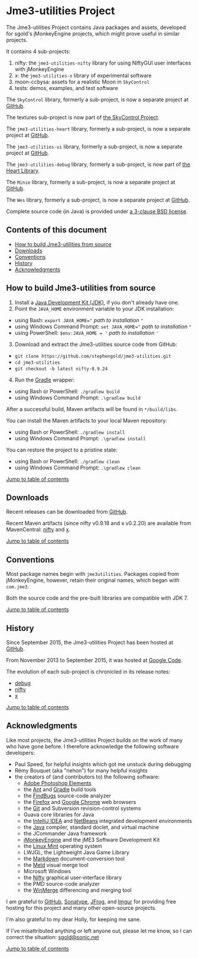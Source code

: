 # Jme3-utilities Project

The Jme3-utilities Project contains Java packages and assets, developed for
sgold's jMonkeyEngine projects, which might prove useful in similar projects.

It contains 4 sub-projects:

 1. nifty: the `jme3-utilities-nifty` library for using NiftyGUI user
    interfaces with jMonkeyEngine
 2. x: the `jme3-utilities-x` library of experimental software
 3. moon-ccbysa: assets for a realistic Moon in `SkyControl`
 4. tests: demos, examples, and test software

The `SkyControl` library, formerly a sub-project, is now a separate project
at [GitHub][skycontrol].

The textures sub-project is now part of
[the SkyControl Project][skycontrol].

The `jme3-utilities-heart` library, formerly a sub-project, is now a separate project
at [GitHub][heart].

The `jme3-utilities-ui` library, formerly a sub-project, is now a separate project
at [GitHub][acorus].

The `jme3-utilities-debug` library, formerly a sub-project, is now part of
[the Heart Library][heart].

The `Minie` library, formerly a sub-project, is now a separate project
at [GitHub][minie].

The `Wes` library, formerly a sub-project, is now a separate project
at [GitHub][wes].

Complete source code (in Java) is provided under
[a 3-clause BSD license][license].


<a name="toc"></a>

## Contents of this document

+ [How to build Jme3-utilities from source](#build)
+ [Downloads](#downloads)
+ [Conventions](#conventions)
+ [History](#history)
+ [Acknowledgments](#acks)


<a name="build"></a>

## How to build Jme3-utilities from source

1. Install a [Java Development Kit (JDK)][openJDK],
   if you don't already have one.
2. Point the `JAVA_HOME` environment variable to your JDK installation:
  + using Bash:  `export JAVA_HOME="` *path to installation* `"`
  + using Windows Command Prompt:  `set JAVA_HOME="` *path to installation* `"`
  + using PowerShell: `$env:JAVA_HOME = '` *path to installation* `'`
3. Download and extract the Jme3-utilities source code from GitHub:
  + `git clone https://github.com/stephengold/jme3-utilities.git`
  + `cd jme3-utilities`
  + `git checkout -b latest nifty-0.9.24`
4. Run the [Gradle] wrapper:
  + using Bash or PowerShell: `./gradlew build`
  + using Windows Command Prompt: `.\gradlew build`

After a successful build,
Maven artifacts will be found in `*/build/libs`.

You can install the Maven artifacts to your local Maven repository:
 + using Bash or PowerShell:  `./gradlew install`
 + using Windows Command Prompt:  `.\gradlew install`

You can restore the project to a pristine state:
 + using Bash or PowerShell: `./gradlew clean`
 + using Windows Command Prompt: `.\gradlew clean`

[Jump to table of contents](#toc)


<a name="downloads"></a>

## Downloads

Recent releases can be downloaded from
[GitHub](https://github.com/stephengold/jme3-utilities/releases).

Recent Maven artifacts (since nifty v0.9.18 and x v0.2.20)
are available from MavenCentral:
[nifty](https://repo1.maven.org/maven2/com/github/stephengold/jme3-utilities-nifty)
and [x](https://repo1.maven.org/maven2/com/github/stephengold/jme3-utilities-x/).

[Jump to table of contents](#toc)


<a name="conventions"></a>

## Conventions

Most package names begin with `jme3utilities`.  Packages copied from
jMonkeyEngine, however, retain their original names, which began with `com.jme3`.

Both the source code and the pre-built libraries are compatible with JDK 7.

[Jump to table of contents](#toc)


<a name="history"></a>

## History

Since September 2015, the Jme3-utilities Project has been hosted at
[GitHub](https://github.com/stephengold/jme3-utilities).

From November 2013 to September 2015, it was hosted at
[Google Code](https://code.google.com/archive/).

The evolution of each sub-project is chronicled in its release notes:

 + [debug](https://github.com/stephengold/jme3-utilities/blob/master/debug/release-notes.md)
 + [nifty](https://github.com/stephengold/jme3-utilities/blob/master/nifty/release-notes.md)
 + [x](https://github.com/stephengold/jme3-utilities/blob/master/x/release-notes.md)

[Jump to table of contents](#toc)


<a name="acks"></a>

## Acknowledgments

Like most projects, the Jme3-utilities Project builds on the work of many who
have gone before.  I therefore acknowledge the following
software developers:

+ Paul Speed, for helpful insights which got me unstuck during debugging
+ Rémy Bouquet (aka "nehon") for many helpful insights
+ the creators of (and contributors to) the following software:
    + [Adobe Photoshop Elements][elements]
    + the [Ant] and [Gradle] build tools
    + the [FindBugs] source-code analyzer
    + the [Firefox] and [Google Chrome][chrome] web browsers
    + the [Git] and Subversion revision-control systems
    + Guava core libraries for Java
    + the [IntelliJ IDEA][idea] and [NetBeans] integrated development environments
    + the [Java] compiler, standard doclet, and virtual machine
    + the JCommander Java framework
    + [jMonkeyEngine][jme] and the jME3 Software Development Kit
    + the [Linux Mint][mint] operating system
    + LWJGL, the Lightweight Java Game Library
    + the [Markdown] document-conversion tool
    + the [Meld] visual merge tool
    + Microsoft Windows
    + the [Nifty] graphical user-interface library
    + the PMD source-code analyzer
    + the [WinMerge] differencing and merging tool

I am grateful to [GitHub], [Sonatype], [JFrog], and [Imgur]
for providing free hosting for this project
and many other open-source projects.

I'm also grateful to my dear Holly, for keeping me sane.

If I've misattributed anything or left anyone out, please let me know, so I can
correct the situation: sgold@sonic.net

[Jump to table of contents](#toc)


[acorus]: https://github.com/stephengold/Acorus "Acorus Project"
[ant]: https://ant.apache.org "Apache Ant Project"
[chrome]: https://www.google.com/chrome "Chrome"
[elements]: https://www.adobe.com/products/photoshop-elements.html "Photoshop Elements"
[findbugs]: http://findbugs.sourceforge.net "FindBugs Project"
[firefox]: https://www.mozilla.org/en-US/firefox "Firefox"
[git]: https://git-scm.com "Git"
[github]: https://github.com "GitHub"
[gradle]: https://gradle.org "Gradle Project"
[heart]: https://github.com/stephengold/Heart "Heart Project"
[idea]: https://www.jetbrains.com/idea/ "IntelliJ IDEA"
[imgur]: https://imgur.com/ "Imgur"
[java]: https://java.com "Java"
[jfrog]: https://www.jfrog.com "JFrog"
[jme]: https://jmonkeyengine.org  "jMonkeyEngine Project"
[license]: https://github.com/stephengold/jme3-utilities/blob/master/license.txt "jme3-utilities license"
[markdown]: https://daringfireball.net/projects/markdown "Markdown Project"
[meld]: https://meldmerge.org "Meld Tool"
[minie]: https://stephengold.github.io/Minie/minie/overview.html "Minie Project"
[mint]: https://linuxmint.com "Linux Mint Project"
[netbeans]: https://netbeans.org "NetBeans Project"
[nifty]: https://nifty-gui.github.io/nifty-gui "Nifty GUI Project"
[openJDK]: https://openjdk.java.net "OpenJDK Project"
[skycontrol]: https://github.com/stephengold/SkyControl "SkyControl Project"
[sonatype]: https://www.sonatype.com "Sonatype"
[utilities]: https://github.com/stephengold/jme3-utilities "Jme3-utilities Project"
[wes]: https://github.com/stephengold/Wes "Wes Project"
[winmerge]: https://winmerge.org "WinMerge Project"